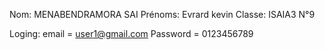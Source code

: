 Nom: MENABENDRAMORA SAI
Prénoms: Evrard kevin
Classe: ISAIA3
N°9

Loging: email = user1@gmail.com
        Password = 0123456789
